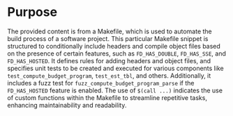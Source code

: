 # Purpose
The provided content is from a Makefile, which is used to automate the build process of a software project. This particular Makefile snippet is structured to conditionally include headers and compile object files based on the presence of certain features, such as `FD_HAS_DOUBLE`, `FD_HAS_SSE`, and `FD_HAS_HOSTED`. It defines rules for adding headers and object files, and specifies unit tests to be created and executed for various components like `test_compute_budget_program`, `test_est_tbl`, and others. Additionally, it includes a fuzz test for `fuzz_compute_budget_program_parse` if the `FD_HAS_HOSTED` feature is enabled. The use of `$(call ...)` indicates the use of custom functions within the Makefile to streamline repetitive tasks, enhancing maintainability and readability.
